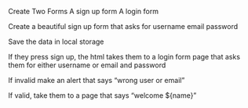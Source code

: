 Create Two Forms
A sign up form
A login form

Create a beautiful sign up form that asks for
username
email
password

Save the data in local storage

If they press sign up, the html takes them to a login form page that asks them for either username or email and password

If invalid make an alert that says “wrong user or email”

If valid, take them to a page that says “welcome ${name}”
